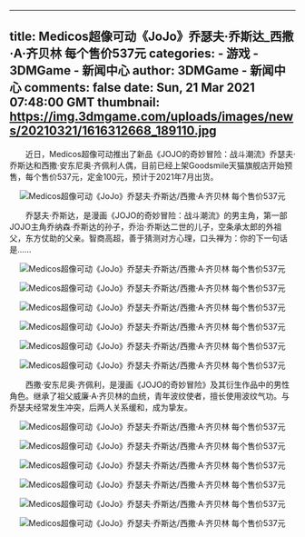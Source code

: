 
---
title: Medicos超像可动《JoJo》乔瑟夫‧乔斯达_西撒·A·齐贝林 每个售价537元
categories: 
    - 游戏
    - 3DMGame - 新闻中心
author: 3DMGame - 新闻中心
comments: false
date: Sun, 21 Mar 2021 07:48:00 GMT
thumbnail: https://img.3dmgame.com/uploads/images/news/20210321/1616312668_189110.jpg
---

<div>   
<p style="text-indent:2em;">
近日，Medicos超像可动推出了新品《JOJO的奇妙冒险：战斗潮流》乔瑟夫·乔斯达和西撒·安东尼奥·齐佩利人偶，目前已经上架Goodsmile天猫旗舰店开始预售，每个售价537元，定金100元，预计于2021年7月出货。
</p>
<p align="center">
<img src="https://img.3dmgame.com/uploads/images/news/20210321/1616312668_189110.jpg" alt="Medicos超像可动《JoJo》乔瑟夫‧乔斯达/西撒·A·齐贝林 每个售价537元" referrerpolicy="no-referrer">
</p>
<p style="text-indent:2em;">
乔瑟夫·乔斯达，是漫画《JOJO的奇妙冒险：战斗潮流》的男主角，第一部JOJO主角乔纳森·乔斯达的孙子，乔治·乔斯达二世的儿子，空条承太郎的外祖父，东方仗助的父亲。智商高超，善于猜测对方心理，口头禅为：你的下一句话是......
</p>
<p align="center">
<img src="https://img.3dmgame.com/uploads/images/news/20210321/1616312730_880859.jpg" alt="Medicos超像可动《JoJo》乔瑟夫‧乔斯达/西撒·A·齐贝林 每个售价537元" referrerpolicy="no-referrer">
</p>
<p align="center">
<img src="https://img.3dmgame.com/uploads/images/news/20210321/1616312730_753142.jpg" alt="Medicos超像可动《JoJo》乔瑟夫‧乔斯达/西撒·A·齐贝林 每个售价537元" referrerpolicy="no-referrer">
</p>
<p align="center">
<img src="https://img.3dmgame.com/uploads/images/news/20210321/1616312730_536470.jpg" alt="Medicos超像可动《JoJo》乔瑟夫‧乔斯达/西撒·A·齐贝林 每个售价537元" referrerpolicy="no-referrer">
</p>
<p align="center">
<img src="https://img.3dmgame.com/uploads/images/news/20210321/1616312730_780596.jpg" alt="Medicos超像可动《JoJo》乔瑟夫‧乔斯达/西撒·A·齐贝林 每个售价537元" referrerpolicy="no-referrer">
</p>
<p align="center">
<img src="https://img.3dmgame.com/uploads/images/news/20210321/1616312730_485448.jpg" alt="Medicos超像可动《JoJo》乔瑟夫‧乔斯达/西撒·A·齐贝林 每个售价537元" referrerpolicy="no-referrer">
</p>
<p align="center">
<img src="https://img.3dmgame.com/uploads/images/news/20210321/1616312731_377535.jpg" alt="Medicos超像可动《JoJo》乔瑟夫‧乔斯达/西撒·A·齐贝林 每个售价537元" referrerpolicy="no-referrer">
</p>
<p style="text-indent:2em;">
西撒·安东尼奥·齐佩利，是漫画《JOJO的奇妙冒险》及其衍生作品中的男性角色。继承了祖父威廉·A·齐贝林的血统，青年波纹使者，擅长使用波纹气功。与乔瑟夫经常发生冲突，后两人关系缓和，成为挚友。
</p>
<p align="center">
<img src="https://img.3dmgame.com/uploads/images/news/20210321/1616312833_676972.jpg" alt="Medicos超像可动《JoJo》乔瑟夫‧乔斯达/西撒·A·齐贝林 每个售价537元" referrerpolicy="no-referrer">
</p>
<p align="center">
<img src="https://img.3dmgame.com/uploads/images/news/20210321/1616312833_774586.jpg" alt="Medicos超像可动《JoJo》乔瑟夫‧乔斯达/西撒·A·齐贝林 每个售价537元" referrerpolicy="no-referrer">
</p>
<p align="center">
<img src="https://img.3dmgame.com/uploads/images/news/20210321/1616312833_457684.jpg" alt="Medicos超像可动《JoJo》乔瑟夫‧乔斯达/西撒·A·齐贝林 每个售价537元" referrerpolicy="no-referrer">
</p>
<p align="center">
<img src="https://img.3dmgame.com/uploads/images/news/20210321/1616312833_382538.jpg" alt="Medicos超像可动《JoJo》乔瑟夫‧乔斯达/西撒·A·齐贝林 每个售价537元" referrerpolicy="no-referrer">
</p>
<p align="center">
<img src="https://img.3dmgame.com/uploads/images/news/20210321/1616312833_472567.jpg" alt="Medicos超像可动《JoJo》乔瑟夫‧乔斯达/西撒·A·齐贝林 每个售价537元" referrerpolicy="no-referrer">
</p>
<p align="center">
<img src="https://img.3dmgame.com/uploads/images/news/20210321/1616312833_180417.jpg" alt="Medicos超像可动《JoJo》乔瑟夫‧乔斯达/西撒·A·齐贝林 每个售价537元" referrerpolicy="no-referrer">
</p>          
</div>
            